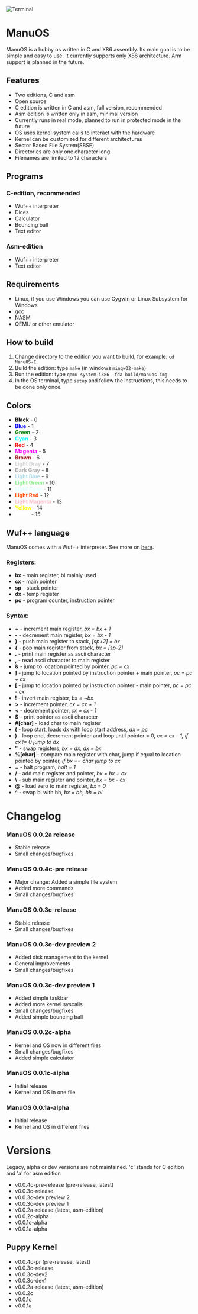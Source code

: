 ![Terminal](manuos1.png)
# ManuOS
ManuOS is a hobby os written in C and X86 assembly. Its main goal is to be simple and easy to use. It currently supports only X86 architecture. Arm support is planned in the future. 
## Features
- Two editions, C and asm
- Open source
- C edition is written in C and asm, full version, recommended
- Asm edition is written only in asm, minimal version
- Currently runs in real mode, planned to run in protected mode in the future
- OS uses kernel system calls to interact with the hardware
- Kernel can be customized for different architectures
- Sector Based File System(SBSF)
- Directories are only one character long
- Filenames are limited to 12 characters
## Programs
### C-edition, recommended
- Wuf++ interpreter
- Dices
- Calculator
- Bouncing ball
- Text editor
### Asm-edition
- Wuf++ interpreter
- Text editor

## Requirements
- Linux, if you use Windows you can use Cygwin or Linux Subsystem for Windows
- gcc
- NASM
- QEMU or other emulator

## How to build
1. Change directory to the edition you want to build, for example: ```cd ManuOS-C```
2. Build the edition: type ```make``` (in windows ```mingw32-make```)
3. Run the edition: type ```qemu-system-i386 -fda build/manuos.img``` 
3. In the OS terminal, type ```setup``` and follow the instructions, this needs to be done only once.

## Colors
- <span style="color:black">**Black**</span> - 0
- <span style="color:blue">**Blue**</span> - 1
- <span style="color:green">**Green**</span> - 2
- <span style="color:cyan">**Cyan**</span> - 3
- <span style="color:red">**Red**</span> - 4
- <span style="color:magenta">**Magenta**</span> - 5
- <span style="color:brown">**Brown**</span> - 6
- <span style="color:lightgray">**Light Gray**</span> - 7
- <span style="color:darkgray">**Dark Gray**</span> - 8
- <span style="color:lightblue">**Light Blue**</span> - 9
- <span style="color:lightgreen">**Light Green**</span> - 10
- <span style="color:lightcyan">**Light Cyan**</span> - 11
- <span style="color:orangered">**Light Red**</span> - 12
- <span style="color:pink">**Light Magenta**</span> - 13
- <span style="color:yellow">**Yellow**</span> - 14
- <span style="color:white">**White**</span> - 15

## Wuf++ language
ManuOS comes with a Wuf++ interpreter. See more on [here](https://github.com/Pepe-57/wpp). 
### Registers:
- **bx** - main register, bl mainly used
- **cx** - main pointer
- **sp** - stack pointer
- **dx** - temp register
- **pc** - program counter, instruction pointer
### Syntax:
- **+** - increment main register, *bx = bx + 1*
- **-** - decrement main register, *bx = bx - 1*
- **}** - push main register to stack, *[sp+2] = bx*
- **{** - pop main register from stack, *bx = [sp-2]*
- **.** - print main register as ascii character
- **,** - read ascii character to main register
- **&** - jump to location pointed by pointer, *pc = cx*
- **]** - jump to location pointed by instruction pointer + main pointer, *pc = pc + cx*
- **[** - jump to location pointed by instruction pointer - main pointer, *pc = pc - cx*
- **!** - invert main register, *bx = ~bx*
- **>** - increment pointer, *cx = cx + 1*
- **<** - decrement pointer, *cx = cx - 1*
- **$** - print pointer as ascii character
- **#[char]** - load char to main register
- **(** - loop start, loads dx with loop start address, *dx = pc*
- **)** - loop end, decrement pointer and loop until pointer = 0, *cx = cx - 1, if cx != 0 jump to dx*
- **"** - swap registers, *bx = dx, dx = bx*
- **%[char]** - compare main register with char, jump if equal to location pointed by pointer, *if bx == char jump to cx*
- **=** - halt program, *halt = 1*
- **/** - add main register and pointer, *bx = bx + cx*
- **\\** - sub main register and pointer, *bx = bx - cx*
- **@** - load zero to main register, *bx = 0*
- **^** - swap bl with bh, *bx = bh, bh = bl*

# Changelog
### ManuOS 0.0.2a release
- Stable release
- Small changes/bugfixes
### ManuOS 0.0.4c-pre release
- Major change: Added a simple file system
- Added more commands
- Small changes/bugfixes
### ManuOS 0.0.3c-release
- Stable release
- Small changes/bugfixes
### ManuOS 0.0.3c-dev preview 2
- Added disk management to the kernel
- General improvements
- Small changes/bugfixes
### ManuOS 0.0.3c-dev preview 1
- Added simple taskbar
- Added more kernel syscalls
- Small changes/bugfixes
- Added simple bouncing ball
### ManuOS 0.0.2c-alpha
- Kernel and OS now in different files
- Small changes/bugfixes
- Added simple calculator
### ManuOS 0.0.1c-alpha
- Initial release
- Kernel and OS in one file
### ManuOS 0.0.1a-alpha
- Initial release
- Kernel and OS in different files
# Versions
Legacy, alpha or dev versions are not maintained. 'c' stands for C edition and 'a' for asm edition
- v0.0.4c-pre-release (pre-release, latest)
- v0.0.3c-release
- v0.0.3c-dev preview 2
- v0.0.3c-dev preview 1
- v0.0.2a-release (latest, asm-edition)
- v0.0.2c-alpha
- v0.0.1c-alpha
- v0.0.1a-alpha
## Puppy Kernel
- v0.0.4c-pr (pre-release, latest)
- v0.0.3c-release
- v0.0.3c-dev2
- v0.0.3c-dev1
- v0.0.2a-release (latest, asm-edition)
- v0.0.2c
- v0.0.1c
- v0.0.1a 
